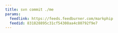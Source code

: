 ```yaml
---
title: svn commit ./me
params:
  feedlink: https://feeds.feedburner.com/markphip
  feedid: 831828895c31cf54308aa4c80792f9e7
---
```

